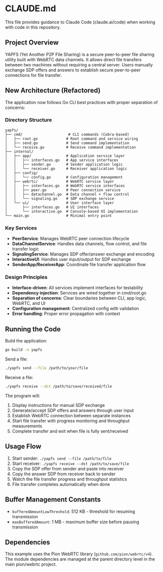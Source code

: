# CLAUDE.md

This file provides guidance to Claude Code (claude.ai/code) when working with code in this repository.

## Project Overview

YAPFS (Yet Another P2P File Sharing) is a secure peer-to-peer file sharing utility built with WebRTC data channels. It allows direct file transfers between two machines without requiring a central server. Users manually exchange SDP offers and answers to establish secure peer-to-peer connections for file transfer.

## New Architecture (Refactored)

The application now follows Go CLI best practices with proper separation of concerns:

### Directory Structure
```
yapfs/
├── cmd/                     # CLI commands (Cobra-based)
│   ├── root.go             # Root command and service wiring
│   ├── send.go             # Send command implementation
│   └── receive.go          # Receive command implementation
├── internal/
│   ├── app/                # Application service layer
│   │   ├── interfaces.go   # App service interfaces
│   │   ├── sender.go       # Sender application logic
│   │   └── receiver.go     # Receiver application logic
│   ├── config/
│   │   └── config.go       # Configuration management
│   ├── webrtc/             # WebRTC service layer
│   │   ├── interfaces.go   # WebRTC service interfaces
│   │   ├── peer.go         # Peer connection service
│   │   ├── datachannel.go  # Data channel + flow control
│   │   └── signaling.go    # SDP exchange service
│   └── ui/                 # User interface layer
│       ├── interfaces.go   # UI interfaces
│       └── interactive.go  # Console-based UI implementation
└── main.go                 # Minimal entry point
```

### Key Services
- **PeerService**: Manages WebRTC peer connection lifecycle
- **DataChannelService**: Handles data channels, flow control, and file transfer logic
- **SignalingService**: Manages SDP offer/answer exchange and encoding
- **InteractiveUI**: Handles user input/output for SDP exchange
- **SenderApp/ReceiverApp**: Coordinate file transfer application flow

### Design Principles
- **Interface-driven**: All services implement interfaces for testability
- **Dependency injection**: Services are wired together in cmd/root.go
- **Separation of concerns**: Clear boundaries between CLI, app logic, WebRTC, and UI
- **Configuration management**: Centralized config with validation
- **Error handling**: Proper error propagation with context

## Running the Code

Build the application:
```bash
go build -o yapfs
```

Send a file:
```bash
./yapfs send --file /path/to/your/file
```

Receive a file:
```bash
./yapfs receive --dst /path/to/save/received/file
```

The program will:
1. Display instructions for manual SDP exchange
2. Generate/accept SDP offers and answers through user input
3. Establish WebRTC connection between separate instances
4. Start file transfer with progress monitoring and throughput measurements
5. Complete transfer and exit when file is fully sent/received

## Usage Flow

1. Start sender: `./yapfs send --file /path/to/file`
2. Start receiver: `./yapfs receive --dst /path/to/save/file`
3. Copy the SDP offer from sender and paste into receiver
4. Copy the answer SDP from receiver back to sender
5. Watch the file transfer progress and throughput statistics
6. File transfer completes automatically when done

## Buffer Management Constants

- `bufferedAmountLowThreshold`: 512 KB - threshold for resuming transmission
- `maxBufferedAmount`: 1 MB - maximum buffer size before pausing transmission

## Dependencies

This example uses the Pion WebRTC library (`github.com/pion/webrtc/v4`). The module dependencies are managed at the parent directory level in the main pion/webrtc project.